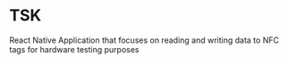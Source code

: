 # TSK
React Native Application that focuses on reading and writing data to NFC tags for hardware testing purposes
